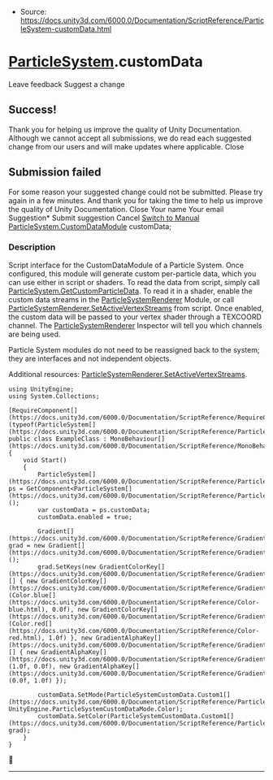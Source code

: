 * Source: https://docs.unity3d.com/6000.0/Documentation/ScriptReference/ParticleSystem-customData.html

#  [ParticleSystem](https://docs.unity3d.com/6000.0/Documentation/ScriptReference/ParticleSystem.html).customData
Leave feedback
Suggest a change
## Success!
Thank you for helping us improve the quality of Unity Documentation. Although we cannot accept all submissions, we do read each suggested change from our users and will make updates where applicable.
Close
## Submission failed
For some reason your suggested change could not be submitted. Please <a>try again</a> in a few minutes. And thank you for taking the time to help us improve the quality of Unity Documentation.
Close
Your name Your email Suggestion* Submit suggestion
Cancel
[Switch to Manual](https://docs.unity3d.com/6000.0/Documentation/Manual/class-ParticleSystem.html "Go to ParticleSystem Component in the Manual")
[ParticleSystem.CustomDataModule](https://docs.unity3d.com/6000.0/Documentation/ScriptReference/ParticleSystem.CustomDataModule.html) customData; 
### Description
Script interface for the CustomDataModule of a Particle System.
Once configured, this module will generate custom per-particle data, which you can use either in script or shaders. To read the data from script, simply call [ParticleSystem.GetCustomParticleData](https://docs.unity3d.com/6000.0/Documentation/ScriptReference/ParticleSystem.GetCustomParticleData.html). To read it in a shader, enable the custom data streams in the [ParticleSystemRenderer](https://docs.unity3d.com/6000.0/Documentation/ScriptReference/ParticleSystemRenderer.html) Module, or call [ParticleSystemRenderer.SetActiveVertexStreams](https://docs.unity3d.com/6000.0/Documentation/ScriptReference/ParticleSystemRenderer.SetActiveVertexStreams.html) from script. Once enabled, the custom data will be passed to your vertex shader through a TEXCOORD channel. The [ParticleSystemRenderer](https://docs.unity3d.com/6000.0/Documentation/ScriptReference/ParticleSystemRenderer.html) Inspector will tell you which channels are being used.  
  
Particle System modules do not need to be reassigned back to the system; they are interfaces and not independent objects.  
  
Additional resources: [ParticleSystemRenderer.SetActiveVertexStreams](https://docs.unity3d.com/6000.0/Documentation/ScriptReference/ParticleSystemRenderer.SetActiveVertexStreams.html).
```
using UnityEngine;
using System.Collections;  
  
[RequireComponent[](https://docs.unity3d.com/6000.0/Documentation/ScriptReference/RequireComponent.html)(typeof(ParticleSystem[](https://docs.unity3d.com/6000.0/Documentation/ScriptReference/ParticleSystem.html)))]
public class ExampleClass : MonoBehaviour[](https://docs.unity3d.com/6000.0/Documentation/ScriptReference/MonoBehaviour.html)
{
    void Start()
    {
        ParticleSystem[](https://docs.unity3d.com/6000.0/Documentation/ScriptReference/ParticleSystem.html) ps = GetComponent<ParticleSystem[](https://docs.unity3d.com/6000.0/Documentation/ScriptReference/ParticleSystem.html)>();
        var customData = ps.customData;
        customData.enabled = true;  
  
        Gradient[](https://docs.unity3d.com/6000.0/Documentation/ScriptReference/Gradient.html) grad = new Gradient[](https://docs.unity3d.com/6000.0/Documentation/ScriptReference/Gradient.html)();
        grad.SetKeys(new GradientColorKey[](https://docs.unity3d.com/6000.0/Documentation/ScriptReference/GradientColorKey.html)[] { new GradientColorKey[](https://docs.unity3d.com/6000.0/Documentation/ScriptReference/GradientColorKey.html)(Color.blue[](https://docs.unity3d.com/6000.0/Documentation/ScriptReference/Color-blue.html), 0.0f), new GradientColorKey[](https://docs.unity3d.com/6000.0/Documentation/ScriptReference/GradientColorKey.html)(Color.red[](https://docs.unity3d.com/6000.0/Documentation/ScriptReference/Color-red.html), 1.0f) }, new GradientAlphaKey[](https://docs.unity3d.com/6000.0/Documentation/ScriptReference/GradientAlphaKey.html)[] { new GradientAlphaKey[](https://docs.unity3d.com/6000.0/Documentation/ScriptReference/GradientAlphaKey.html)(1.0f, 0.0f), new GradientAlphaKey[](https://docs.unity3d.com/6000.0/Documentation/ScriptReference/GradientAlphaKey.html)(0.0f, 1.0f) });  
  
        customData.SetMode(ParticleSystemCustomData.Custom1[](https://docs.unity3d.com/6000.0/Documentation/ScriptReference/ParticleSystemCustomData.Custom1.html), UnityEngine.ParticleSystemCustomDataMode.Color);
        customData.SetColor(ParticleSystemCustomData.Custom1[](https://docs.unity3d.com/6000.0/Documentation/ScriptReference/ParticleSystemCustomData.Custom1.html), grad);
    }
}
```

* * *
